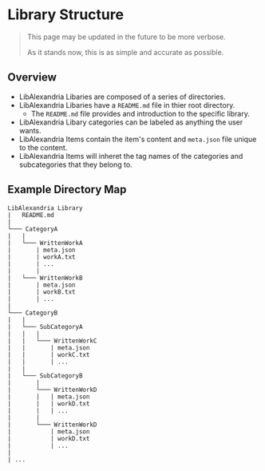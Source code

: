 # Library Structure

>
> This page may be updated in the future to be more verbose.
> 
> As it stands now, this is as simple and accurate as possible.
>

## Overview

* LibAlexandria Libaries are composed of a series of directories.
* LibAlexandria Libaries have a `README.md` file in thier root directory.
    * The `README.md` file provides and introduction to the specific library.
* LibAlexandria Libary categories can be labeled as anything the user wants.
* LibAlexandria Items contain the item's content and `meta.json` file unique to the content.
* LibAlexandria Items will inheret the tag names of the categories and subcategories that they belong to.

## Example Directory Map

```
LibAlexandria Library
|   README.md
|
└─── CategoryA
|   |
|   └─── WrittenWorkA
|       | meta.json
|       | workA.txt
|       | ...
|       |
|   └─── WrittenWorkB
|       | meta.json
|       | workB.txt
|       | ...
|
└─── CategoryB
|   |
|   └─── SubCategoryA
|   |   |
|   |   └─── WrittenWorkC
|   |       | meta.json
|   |       | workC.txt
|   |       | ...
|   |
|   └─── SubCategoryB
|       |
|       └─── WrittenWorkD
|       |   | meta.json
|       |   | workD.txt
|       |   | ...
|       |
|       └─── WrittenWorkD
|           | meta.json
|           | workD.txt
|           | ...
|
| ...
```
